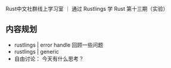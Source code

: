 Rust中文社群线上学习室 ｜ 通过 Rustlings 学 Rust 第十三期（实验）


## 内容规划 

- rustlings | error handle 回顾一些问题
- rustlings | generic
- 自由讨论： 今天有什么思考？
